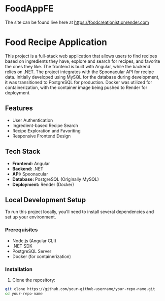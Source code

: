 # FoodAppFE

The site can be found live here at https://foodcreationist.onrender.com

# Food Recipe Application

This project is a full-stack web application that allows users to find recipes based on ingredients they have, explore and search for recipes, and favorite the ones they like. The frontend is built with Angular, while the backend relies on .NET. The project integrates with the Spoonacular API for recipe data. Initially developed using MySQL for the database during development, it was transitioned to PostgreSQL for production. Docker was utilized for containerization, with the container image being pushed to Render for deployment.

## Features

- User Authentication
- Ingredient-based Recipe Search
- Recipe Exploration and Favoriting
- Responsive Frontend Design

## Tech Stack

- **Frontend:** Angular
- **Backend:** .NET
- **API:** Spoonacular
- **Database:** PostgreSQL (Originally MySQL)
- **Deployment:** Render (Docker)

## Local Development Setup

To run this project locally, you'll need to install several dependencies and set up your environment.

### Prerequisites

- Node.js (Angular CLI)
- .NET SDK
- PostgreSQL Server
- Docker (for containerization)

### Installation

1. Clone the repository:

```bash
git clone https://github.com/your-github-username/your-repo-name.git
cd your-repo-name

